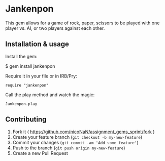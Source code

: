 # Jankenpon

This gem allows for a game of rock, paper, scissors to be played with one player vs. AI, or two players against each other.

## Installation & usage

Install the gem:

  $ gem install jankenpon

Require it in your file or in IRB/Pry:

  `require "jankenpon"`

Call the play method and watch the magic:

  `Jankenpon.play`

## Contributing

1. Fork it ( https://github.com/nicoNaN/assignment_gems_sprint/fork )
2. Create your feature branch (`git checkout -b my-new-feature`)
3. Commit your changes (`git commit -am 'Add some feature'`)
4. Push to the branch (`git push origin my-new-feature`)
5. Create a new Pull Request
